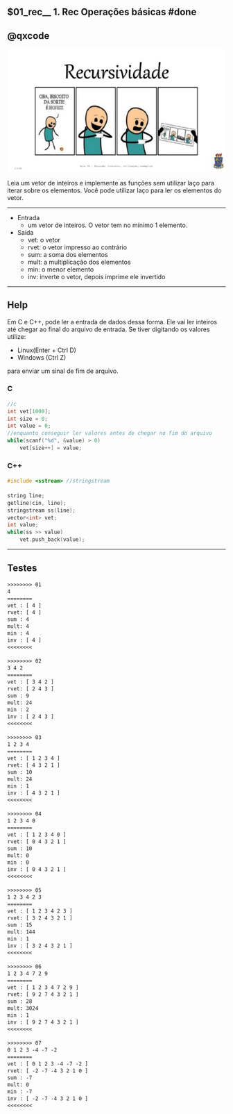 ## $01_rec__ 1. Rec Operações básicas #done
## @qxcode

![](__capa.jpg)

Leia um vetor de inteiros e implemente as funções sem utilizar laço para iterar sobre os elementos. 
Você pode utilizar laço para ler os elementos do vetor.

___

- Entrada
    - um vetor de inteiros. O vetor tem no mínimo 1 elemento.
- Saída
    - vet: o vetor
    - rvet: o vetor impresso ao contrário
    - sum: a soma dos elementos
    - mult: a multiplicação dos elementos
    - min: o menor elemento
    - inv: inverte o vetor, depois imprime ele invertido


___
## Help

Em C e C++, pode ler a entrada de dados dessa forma. Ele vai ler inteiros até chegar ao final do arquivo de entrada. Se tiver digitando os valores utilize:

- Linux(Enter + Ctrl D)
- Windows (Ctrl Z)

para enviar um sinal de fim de arquivo. 

### C
```c
//c
int vet[1000];
int size = 0;
int value = 0;
//enquanto conseguir ler valores antes de chegar no fim do arquivo
while(scanf("%d", &value) > 0) 
    vet[size++] = value;
```

### C++
```cpp
#include <sstream> //stringstream

string line;
getline(cin, line);
stringstream ss(line);
vector<int> vet;
int value;
while(ss >> value)
    vet.push_back(value);
```

___

## Testes

```
>>>>>>>> 01
4
========
vet : [ 4 ]
rvet: [ 4 ]
sum : 4
mult: 4
min : 4
inv : [ 4 ]
<<<<<<<<

>>>>>>>> 02
3 4 2
========
vet : [ 3 4 2 ]
rvet: [ 2 4 3 ]
sum : 9
mult: 24
min : 2
inv : [ 2 4 3 ]
<<<<<<<<

>>>>>>>> 03
1 2 3 4
========
vet : [ 1 2 3 4 ]
rvet: [ 4 3 2 1 ]
sum : 10
mult: 24
min : 1
inv : [ 4 3 2 1 ]
<<<<<<<<

>>>>>>>> 04
1 2 3 4 0
========
vet : [ 1 2 3 4 0 ]
rvet: [ 0 4 3 2 1 ]
sum : 10
mult: 0
min : 0
inv : [ 0 4 3 2 1 ]
<<<<<<<<

>>>>>>>> 05
1 2 3 4 2 3
========
vet : [ 1 2 3 4 2 3 ]
rvet: [ 3 2 4 3 2 1 ]
sum : 15
mult: 144
min : 1
inv : [ 3 2 4 3 2 1 ]
<<<<<<<<

>>>>>>>> 06
1 2 3 4 7 2 9
========
vet : [ 1 2 3 4 7 2 9 ]
rvet: [ 9 2 7 4 3 2 1 ]
sum : 28
mult: 3024
min : 1
inv : [ 9 2 7 4 3 2 1 ]
<<<<<<<<

>>>>>>>> 07
0 1 2 3 -4 -7 -2
========
vet : [ 0 1 2 3 -4 -7 -2 ]
rvet: [ -2 -7 -4 3 2 1 0 ]
sum : -7
mult: 0
min : -7
inv : [ -2 -7 -4 3 2 1 0 ]
<<<<<<<<

```
